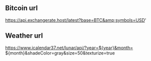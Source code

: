 ## Bitcoin url
https://api.exchangerate.host/latest?base=BTC&amp;symbols=USD'

## Weather url
https://www.icalendar37.net/lunar/api/?year=${year}&month=
               ${month}&shadeColor=gray&size=50&texturize=true